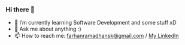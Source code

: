 ### Hi there 👋
 
- 🌱 I’m currently learning Software Development and some stuff xD
- 💬 Ask me about anything :)
- 📫 How to reach me: farhanramadhansk@gmail.com / [My LinkedIn](https://www.linkedin.com/in/farhanramadhansk/)

<!--
**farhanramadhan/farhanramadhan** is a ✨ _special_ ✨ repository because its `README.md` (this file) appears on your GitHub profile.

Here are some ideas to get you started:

- 🔭 I’m currently working on ...
- 🌱 I’m currently learning ...
- 👯 I’m looking to collaborate on ...
- 🤔 I’m looking for help with ...
- 💬 Ask me about ...
- 📫 How to reach me: ...
- 😄 Pronouns: ...
- ⚡ Fun fact: ...
-->
